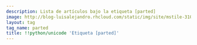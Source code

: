 ```yaml
---
description: Lista de artículos bajo la etiqueta [parted]
image: http://blog-luisalejandro.rhcloud.com/static/img/site/mstile-310x310.png
layout: tag
tag_name: parted
title: !!python/unicode 'Etiqueta [parted]'
---
```

